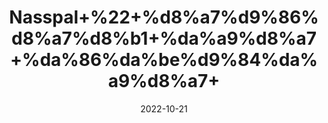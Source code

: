 ---
title: 'Nasspal+%22+%d8%a7%d9%86%d8%a7%d8%b1+%da%a9%d8%a7+%da%86%da%be%d9%84%da%a9%d8%a7+'
date: '2022-10-21' 
metatag: '' 
inventory: '0' 
draft: false 
# meta description 
shortDescripton: 'Anaar+Peel+%22+It+may+helps+treat+some+skin+conditions+and+may+protects+against+hearing+loss.'
description: 'Herbs+%d8%ac%da%91%db%8c+%d8%a8%d9%88%d9%b9%db%8c'
longdescription: ''
featured: True
# product Price
price: '150.0'
# Product Short Description
shortDescription: 'Anaar+Peel+%22+It+may+helps+treat+some+skin+conditions+and+may+protects+against+hearing+loss.'
productID: 'CBD3482D-9C24-ED11-9968-005056B3A416'
type: 'products'
category: 'Herbs+%d8%ac%da%91%db%8c+%d8%a8%d9%88%d9%b9%db%8c' 
thumnailproduct: 'https://eraconnect.blob.core.windows.net/product-images/aminsaddiquidawakhana/CBD3482D-9C24-ED11-9968-005056B3A416.webp' 
images:
  - image: 'https://eraconnect.blob.core.windows.net/product-images/aminsaddiquidawakhana/CBD3482D-9C24-ED11-9968-005056B3A416.webp'  
Variants:
---